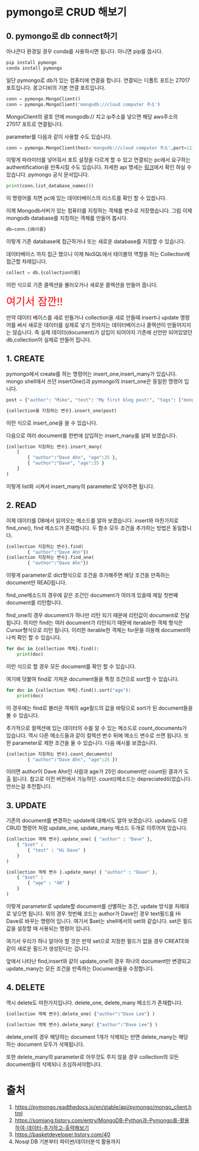 # pymongo로 CRUD 해보기

## 0. pymongo로 db connect하기

아나콘다 환경일 경우 conda를 사용하시면 됩니다.
아니면 pip를 씁시다.

```python
pip install pymongo
conda install pymongo
```

일단 pymongo로 db가 있는 컴퓨터에 연결을 합니다. 연결되는 디폴트 포트는 27017 포트입니다. 몽고디비의 기본 연결 포트입니다.
```python
conn = pymongo.MongoClient()
conn = pymongo.MongoClient('mongodb://cloud computer 주소')
```
MongoClient의 괄호 안에 mongodb:// 치고 ip주소를 넣으면 해당 aws주소의 27017 포트로 연결됩니다. 

parameter를 다음과 같이 사용할 수도 있습니다.
```python
conn = pymongo.MongoClient(host='mongodb://cloud computer 주소',port=11111,username='jihoon',password='123123')
```
이렇게 파라미터를 넣어줘서 포트 설정을 다르게 할 수 있고 연결되는 pc에서 요구하는 authentification을 만족시킬 수도 있습니다.
자세한 api 명세는 [링크](https://pymongo.readthedocs.io/en/stable/api/pymongo/mongo_client.html)에서 확인 하실 수 있습니다. pymongo 공식 문서입니다.

```python
print(conn.list_database_names())
```
이 명령어를 치면 pc에 있는 데이터베이스의 리스트를 확인 할 수 있씁니다. 


이제 Mongodb서버가 있는 컴퓨터를 지칭하는 객체를 변수로 저장했습니다. 그럼 이제 mongodb database를 지칭하는 객체를 만들어 봅시다.

```python
db=conn.{db이름}
```
이렇게 기존 database에 접근하거나 또는 새로운 database를 지정할 수 있습니다.

데이터베이스 까지 접근 했으니 이제 NoSQL에서 테이블의 역할을 하는 Collection에 접근할 차례입니다.
```python
collect = db.{collection이름}
```
이런 식으로 기존 콜렉션을 불러오거나 새로운 콜렉션을 만들어 줍니다.

<span style="color:red; font-size:2em">여기서 잠깐!!</span>

만약 데이터 베이스를 새로 만들거나 collection을 새로 만들때 insert나 update 명령어를 써서 새로운 데이터를 실제로 넣기 전까지는 데이터베이스나 콜렉션이 만들어지지는 않습니다. 즉 실제 데이터(document)가 삽입이 되어야지 기존에 선언만 되어있었던 db,collection이 실제로 만들어 집니다.

## 1. CREATE
pymongo에서 create를 하는 명령어는 insert_one,insert_many가 있습니다.
mongo shell에서 쓰던 insertOne()과 pymongo의 insert_one은 동일한 명령어 입니다.

```python
post = {"author": "Mike", "text": "My first blog post!", "tags": ["mongodb", "python", "pymongo"] }

{collection을 지칭하는 변수}.insert_one(post)
```
이런 식으로 insert_one을 쓸 수 있습니다.

다음으로 여러 document를 한번에 삽입하는 insert_many를 살펴 보겠습니다.
```python
{collection 지칭하는 변수}.insert_many(
    [
        { "author":"Dave Ahn", "age":25 },
        { "author":"Dave", "age":35 }
    ]
)
```
이렇게 list화 시켜서 insert_many의 parameter로 넣어주면 됩니다.

## 2. READ
이제 데이터를 DB에서 읽어오는 메소드를 알아 보겠습니다.
insert와 마찬가지로 find_one(), find 메소드가 존재합니다. 두 함수 모두 조건을 추가하는 방법은 동일합니다.

```python
{collection 지칭하는 변수}.find(
        { "author":"Dave Ahn"})
{collection 지칭하는 변수}.find_one(
        { "author":"Dave Ahn"})
```
이렇게 parameter로 dict형식으로 조건을 추가해주면 해당 조건을 만족하는 document만 READ됩니다.

find_one메소드의 경우에 같은 조건인 document가 여러개 있을때 제일 첫번째 document를 리턴합니다.

find_one의 경우 document가 하나만 리턴 되기 때문에 리턴값이 document로 전달 됩니다. 하지만 find는 여러 document가 리턴되기 때문에 iterable한 객체 형식은 Cursor형식으로 리턴 됩니다. 이러한 iterable한 객체는 for문을 이용해 document하나씩 확인 할 수 있습니다.

```python
for doc in {collection 객체}.find():
    print(doc)
```
이런 식으로 할 경우 모든 document를 확인 할 수 있습니다.

여기에 덧붙여 find로 가져온 document들을 특정 조건으로 sort할 수 있습니다.

```python
for doc in {collection 객체}.find().sort("age"):
    print(doc)
```
이 경우에는 find로 불러온 객체의 age필드의 값을 바탕으로 sort가 된 document들을 볼 수 있습니다.

추가적으로 컬렉션에 있는 데이터의 수를 알 수 있는 메소드로 count_documents가 있습니다.  역시 다른 메소드들과 같이 컬렉션 변수 뒤에 메소드 변수로 쓰면 됩니다. 또한 parameter로 제한 조건을 둘 수 있습니다. 다음 예시를 보겠습니다.

```python
{collection 지칭하는 변수}.count_documents(
        { "author":"Dave Ahn", "age":25 })
```
이러면 author이 Dave Ahn인 사람과 age가 25인 document만 count된 결과가 도출 됩니다.
참고로 이전 버전에서 가능하던 .count()메소드는 depreciated되었습니다. 안쓰는걸 추천합니다.

## 3. UPDATE
기존의 document를 변경하는 update에 대해서도 알아 보겠습니다. update도 다른 CRUD 명령어 처럼 update_one, update_many 메소드 두개로 이루어져 있습니다.

```python
{collection 객체 변수}.update_one( { "author" : "Dave" }, 
    { "$set" : 
        { "text" : "Hi Dave" }
    }
)

{collection 객체 변수 }.update_many( { "author" : "Dave" }, 
    { "$set" : 
        { "age" : "40" }
    }
)
```
이렇게 parameter로 update할 document를 선별하는 조건, update 방식을 차례대로 넣으면 됩니다. 위의 경우 첫번째 코드는 author가 Dave인 경우 text필드를 Hi Dave로 바꾸는 명령어 입니다. 여기서 $set는 shell에서의 set와 같습니다. set은 필드값을 설정할 때 사용되는 명령어 입니다.

여기서 우리가 하나 알아야 할 것은 만약 set으로 지정한 필드가 없을 경우 CREATE와 같이 새로운 필드가 생성된다는 겁니다.

앞에서 나타난 find,insert와 같이 update_one의 경우 하나의 document만 변경되고 update_many는 모든 조건을 만족하는 Document들을 수정합니다.


## 4. DELETE

역시 delete도 마찬가지입니다.
delete_one, delete_many 메소드가 존재합니다.

```python
{collection 객체 변수}.delete_one( {"author":"Dave Lee"} )

{collection 객체 변수}.delete_many( {"author":"Dave Lee"} )
```

delete_one의 경우 해당하는 document 1개가 삭제되는 반면
delete_many는 해당하는 document 모두가 삭제됩니다.

또한 delete_many의 parameter로 아무것도 주지 않을 경우 collection의 모든 document들이 삭제되니 조심하셔야합니다.


# 출처
1. https://pymongo.readthedocs.io/en/stable/api/pymongo/mongo_client.html
2. https://somjang.tistory.com/entry/MongoDB-Python과-Pymongo를-활용하여-데이터-추가하고-출력해보기
3. https://basketdeveloper.tistory.com/40
4. Nosql DB 기본부터 파이썬/데이터분석 활용까지